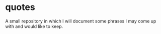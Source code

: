 # quotes
A small repository in which I will document some phrases I may come up with and would like to keep.

